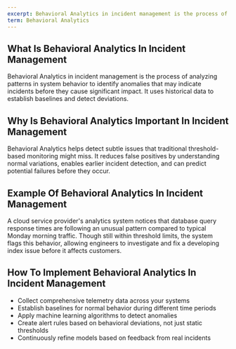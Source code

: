 ```yaml
---
excerpt: Behavioral Analytics in incident management is the process of analyzing patterns in system behavior to identify anomalies that may indicate incidents before they cause significant impact.
term: Behavioral Analytics
---
```

## What Is Behavioral Analytics In Incident Management

Behavioral Analytics in incident management is the process of analyzing patterns in system behavior to identify anomalies that may indicate incidents before they cause significant impact. It uses historical data to establish baselines and detect deviations.

## Why Is Behavioral Analytics Important In Incident Management

Behavioral Analytics helps detect subtle issues that traditional threshold-based monitoring might miss. It reduces false positives by understanding normal variations, enables earlier incident detection, and can predict potential failures before they occur.

## Example Of Behavioral Analytics In Incident Management

A cloud service provider's analytics system notices that database query response times are following an unusual pattern compared to typical Monday morning traffic. Though still within threshold limits, the system flags this behavior, allowing engineers to investigate and fix a developing index issue before it affects customers.

## How To Implement Behavioral Analytics In Incident Management

- Collect comprehensive telemetry data across your systems
- Establish baselines for normal behavior during different time periods
- Apply machine learning algorithms to detect anomalies
- Create alert rules based on behavioral deviations, not just static thresholds
- Continuously refine models based on feedback from real incidents